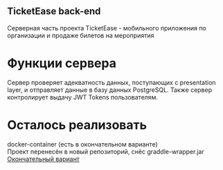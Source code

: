 ## TicketEase back-end
Серверная часть проекта TicketEase - мобильного приложения по организации и продаже билетов на мероприятия
# Функции сервера
Сервер проверяет адекватность данных, поступающих с presentation layer, и отправляет данные в базу данных PostgreSQL.
Также сервер контролирует выдачу JWT Tokens пользователям.
# Осталось реализовать
docker-container (есть в окончательном варианте)  
Проект перенесён в новый репозиторий, снёс graddle-wrapper.jar
[Окончательный вариант](https://github.com/Alex07062002/TicketEase_new.git)  
